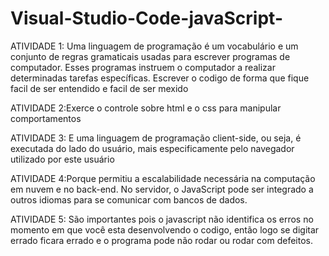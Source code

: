 # Visual-Studio-Code-javaScript-
ATIVIDADE 1: Uma linguagem de programação é um vocabulário e um conjunto de regras gramaticais usadas para escrever programas de computador. Esses programas instruem o computador a realizar determinadas tarefas específicas. Escrever o codigo de forma que fique facil de ser entendido e facil de ser mexido 

ATIVIDADE 2:Exerce o controle sobre html e o css para manipular comportamentos

ATIVIDADE 3: E uma linguagem de programação client-side, ou seja, é executada do lado do usuário, mais especificamente pelo navegador utilizado por este usuário

ATIVIDADE 4:Porque permitiu a escalabilidade necessária na computação em nuvem e no back-end. No servidor, o JavaScript pode ser integrado a outros idiomas para se comunicar com bancos de dados.

ATIVIDADE 5: São importantes pois o javascript não identifica os erros no momento em que você esta desenvolvendo o codigo, então logo se digitar errado ficara errado e o programa pode não rodar ou rodar com defeitos.
